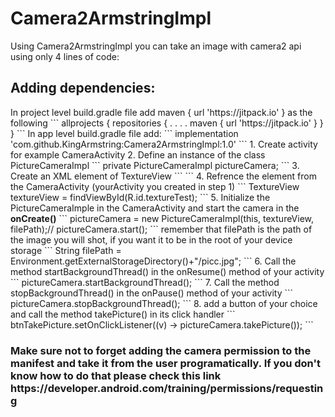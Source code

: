 # Camera2ArmstringImpl

Using Camera2ArmstringImpl you can take an image with camera2 api using only 4 lines of code:

<h2>Adding dependencies:</h2>
In project level build.gradle file add maven { url 'https://jitpack.io' } as the following
```
  allprojects {
    repositories {
        .
        .
        .
        .
        maven { url 'https://jitpack.io' }
    }
}  
```
In app level build.gradle file add:
```
implementation 'com.github.KingArmstring:Camera2ArmstringImpl:1.0'
```
1. Create activity for example CameraActivity
2. Define an instance of the class PictureCameraImpl
```
    private PictureCameraImpl pictureCamera;
```
3. Create an XML element of TextureView
```
    <TextureView
        android:id="@+id/texture"
        android:layout_width="match_parent"
        android:layout_height="wrap_content"
        android:layout_above="@+id/btn_takepicture"
        android:layout_alignParentTop="true"/>
```
4. Refrence the element from the CameraActivity (yourActivity you created in step 1)
```
    TextureView textureView = findViewById(R.id.textureTest);
```
5. Initialize the PictureCameraImple in the CameraActivity and start the camera in the <b>onCreate()</b>
```
    pictureCamera = new PictureCameraImpl(this, textureView, filePath);//
    pictureCamera.start();
```
remember that filePath is the path of the image you will shot, if you want it to be in the root of your device storage 
```
    String filePath = Environment.getExternalStorageDirectory()+"/picc.jpg";
```
6. Call the method startBackgroundThread() in the onResume() method of your activity
```
    pictureCamera.startBackgroundThread();
```
7. Call the method stopBackgroundThread() in the onPause() method of your activity
```
    pictureCamera.stopBackgroundThread();
```
8. add a button of your choice and call the method takePicture() in its click handler
```
    btnTakePicture.setOnClickListener((v) -> pictureCamera.takePicture());
```

<h3>Make sure not to forget adding the camera permission to the manifest and take it from the user programatically. If you don't know how to do that please check this link https://developer.android.com/training/permissions/requesting</h3>


